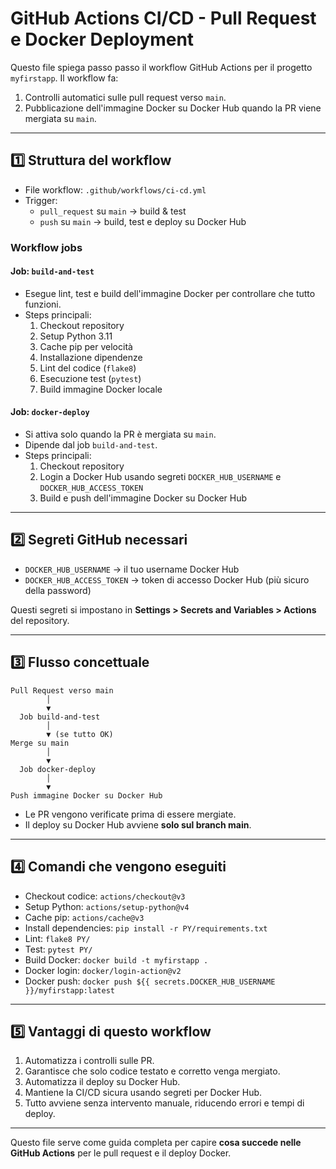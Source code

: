 # GitHub Actions CI/CD - Pull Request e Docker Deployment

Questo file spiega passo passo il workflow GitHub Actions per il progetto `myfirstapp`. Il workflow fa:

1. Controlli automatici sulle pull request verso `main`.
2. Pubblicazione dell'immagine Docker su Docker Hub quando la PR viene mergiata su `main`.

---

## 1️⃣ Struttura del workflow

- File workflow: `.github/workflows/ci-cd.yml`
- Trigger:
  - `pull_request` su `main` → build & test
  - `push` su `main` → build, test e deploy su Docker Hub

### Workflow jobs

#### Job: `build-and-test`
- Esegue lint, test e build dell'immagine Docker per controllare che tutto funzioni.
- Steps principali:
  1. Checkout repository
  2. Setup Python 3.11
  3. Cache pip per velocità
  4. Installazione dipendenze
  5. Lint del codice (`flake8`)
  6. Esecuzione test (`pytest`)
  7. Build immagine Docker locale

#### Job: `docker-deploy`
- Si attiva solo quando la PR è mergiata su `main`.
- Dipende dal job `build-and-test`.
- Steps principali:
  1. Checkout repository
  2. Login a Docker Hub usando segreti `DOCKER_HUB_USERNAME` e `DOCKER_HUB_ACCESS_TOKEN`
  3. Build e push dell'immagine Docker su Docker Hub

---

## 2️⃣ Segreti GitHub necessari

- `DOCKER_HUB_USERNAME` → il tuo username Docker Hub
- `DOCKER_HUB_ACCESS_TOKEN` → token di accesso Docker Hub (più sicuro della password)

Questi segreti si impostano in **Settings > Secrets and Variables > Actions** del repository.

---

## 3️⃣ Flusso concettuale

```
Pull Request verso main
        │
        ▼
  Job build-and-test
        │
        ▼ (se tutto OK)
Merge su main
        │
        ▼
  Job docker-deploy
        │
        ▼
Push immagine Docker su Docker Hub
```

- Le PR vengono verificate prima di essere mergiate.
- Il deploy su Docker Hub avviene **solo sul branch main**.

---

## 4️⃣ Comandi che vengono eseguiti

- Checkout codice: `actions/checkout@v3`
- Setup Python: `actions/setup-python@v4`
- Cache pip: `actions/cache@v3`
- Install dependencies: `pip install -r PY/requirements.txt`
- Lint: `flake8 PY/`
- Test: `pytest PY/`
- Build Docker: `docker build -t myfirstapp .`
- Docker login: `docker/login-action@v2`
- Docker push: `docker push ${{ secrets.DOCKER_HUB_USERNAME }}/myfirstapp:latest`

---

## 5️⃣ Vantaggi di questo workflow

1. Automatizza i controlli sulle PR.
2. Garantisce che solo codice testato e corretto venga mergiato.
3. Automatizza il deploy su Docker Hub.
4. Mantiene la CI/CD sicura usando segreti per Docker Hub.
5. Tutto avviene senza intervento manuale, riducendo errori e tempi di deploy.

---

Questo file serve come guida completa per capire **cosa succede nelle GitHub Actions** per le pull request e il deploy Docker.


